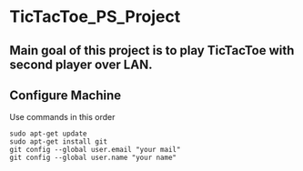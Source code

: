 # TicTacToe_PS_Project

## Main goal of this project is to play TicTacToe with second player over LAN.
## Configure Machine

Use commands in this order
```
sudo apt-get update
sudo apt-get install git
git config --global user.email "your mail"
git config --global user.name "your name"
```

